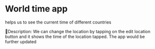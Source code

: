 # World time app

 helps us to see the current time of different countries 

📌Description: We can change the location by tapping on the edit location button and it shows the time of the location tapped.
The app would be further updated
